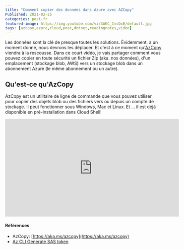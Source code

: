```yaml
---
title: "Comment copier des données dans Azure avec AZCopy" 
Published: 2021-02-25
categories: post-fr
featured-image: https://img.youtube.com/vi/3AKC_IvsQxE/default.jpg
tags: [azcopy,azure,cloud,post,dotnet,readingnotes,video]
---
```


Les données sont la clé de presque toutes les solutions. Évidemment, à un moment donné, nous devrons les déplacer. Et c'est à ce moment qu'[AzCopy](https://docs.microsoft.com/en-us/azure/storage/common/storage-use-azcopy-v10?WT.mc_id=cloudenfrancais-blog-frbouche) viendra à la rescousse. Dans ce court vidéo, je vais partager comment vous pouvez copier en toute sécurité un fichier Zip (aka. nos données), d'un emplacement (stockage blob, AWS) vers un stockage blob dans un abonnement Azure (le même abonnement ou un autre).

## Qu'est-ce qu'AzCopy
AzCopy est un utilitaire de ligne de commande que vous pouvez utiliser pour copier des objets blob ou des fichiers vers ou depuis un compte de stockage. Il peut fonctionner sous Windows, Mac et Linux. Et ... il est déjà disponible en pré-installation dans Cloud Shell!


<iframe width="560" height="315" src="https://www.youtube.com/embed/3AKC_IvsQxE" frameborder="0" allow="accelerometer; autoplay; clipboard-write; encrypted-media; gyroscope; picture-in-picture" allowfullscreen></iframe>

#### Références

- AzCopy: [https://aka.ms/azcopy](https://aka.ms/azcopy)
- [Az CLI Generate SAS token](https://docs.microsoft.com/en-us/azure/storage/blobs/storage-blob-user-delegation-sas-create-cli?WT.mc_id=cloudenfrancais-blog-frbouche)